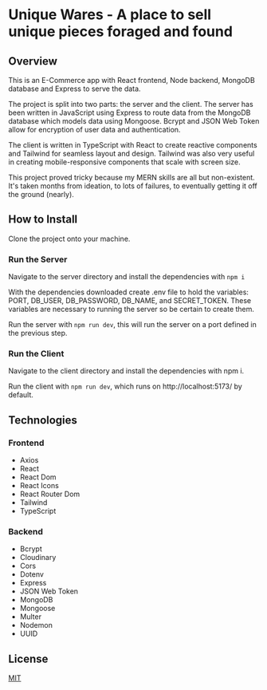 # Unique Wares - A place to sell unique pieces foraged and found

## Overview

This is an E-Commerce app with React frontend, Node backend, MongoDB database and Express to serve the data. 

The project is split into two parts: the server and the client. The server has been written in JavaScript using Express to route data from the MongoDB database which models data using Mongoose. Bcrypt and JSON Web Token allow for encryption of user data and authentication.

The client is written in TypeScript with React to create  reactive components and Tailwind for seamless layout and design. Tailwind was also very useful in creating mobile-responsive components that scale with screen size.

This project proved tricky because my MERN skills are all but non-existent. It's taken months from ideation, to lots of failures, to eventually getting it off the ground (nearly).

## How to Install

Clone the project onto your machine.

### Run the Server
Navigate to the server directory and install the dependencies with ```npm i```

With the dependencies downloaded create .env file to hold the variables: PORT, DB_USER, DB_PASSWORD, DB_NAME, and SECRET_TOKEN. These variables are necessary to running the server so be certain to create them.

Run the server with ```npm run dev```, this will run the server on a port defined in the previous step.

### Run the Client

Navigate to the client directory and install the dependencies with npm i.

Run the client with ```npm run dev```, which runs on http://localhost:5173/ by default.

## Technologies
### Frontend
- Axios
- React
- React Dom
- React Icons
- React Router Dom
- Tailwind
- TypeScript

### Backend
- Bcrypt
- Cloudinary
- Cors
- Dotenv
- Express
- JSON Web Token
- MongoDB
- Mongoose
- Multer
- Nodemon
- UUID

## License
[MIT](https://tldrlegal.com/license/mit-license)